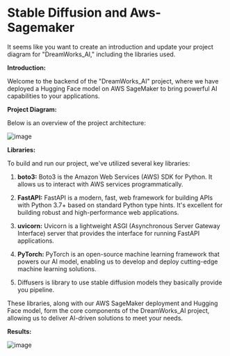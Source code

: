 # Stable Diffusion and Aws-Sagemaker

It seems like you want to create an introduction and update your project diagram for "DreamWorks_AI," including the libraries used.

**Introduction:**

Welcome to the backend of the "DreamWorks_AI" project, where we have deployed a Hugging Face model on AWS SageMaker to bring powerful AI capabilities to your applications.

**Project Diagram:**

Below is an overview of the project architecture:



![image](https://github.com/salman-aziz-4425/DreamWorks_AI/assets/85288719/72e141da-c413-4b63-897d-a8c56467829a)


**Libraries:**

To build and run our project, we've utilized several key libraries:

1. **boto3:** Boto3 is the Amazon Web Services (AWS) SDK for Python. It allows us to interact with AWS services programmatically.

2. **FastAPI:** FastAPI is a modern, fast, web framework for building APIs with Python 3.7+ based on standard Python type hints. It's excellent for building robust and high-performance web applications.

3. **uvicorn:** Uvicorn is a lightweight ASGI (Asynchronous Server Gateway Interface) server that provides the interface for running FastAPI applications.

4. **PyTorch:** PyTorch is an open-source machine learning framework that powers our AI model, enabling us to develop and deploy cutting-edge machine learning solutions.

5. Diffusers is library to use stable diffusion models they basically provide you pipeline.

These libraries, along with our AWS SageMaker deployment and Hugging Face model, form the core components of the DreamWorks_AI project, allowing us to deliver AI-driven solutions to meet your needs.

**Results:**

![image](https://github.com/salman-aziz-4425/Stable-Diffusion-and-Aws-Sagemaker/assets/85288719/921cba8c-dcef-4bd7-8d7d-ae0c57eaa231)
